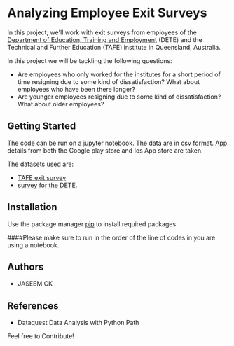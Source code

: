 # Analyzing Employee Exit Surveys

In this project, we'll work with exit surveys from employees of the [Department of Education, Training and Employment](https://en.wikipedia.org/wiki/Department_of_Education_and_Training_(Queensland)) (DETE) and the Technical and Further Education (TAFE) institute in Queensland, Australia. 

In this project we will be tackling the following questions:

   * Are employees who only worked for the institutes for a short period of time resigning due to some kind of dissatisfaction? What about employees who have been there longer?
   * Are younger employees resigning due to some kind of dissatisfaction? What about older employees?

## Getting Started

The code can be run on a jupyter notebook. The data are in csv format. App details from both the Google play store and Ios App store are taken.

The datasets used are:
* [TAFE exit survey](https://data.gov.au/dataset/ds-qld-89970a3b-182b-41ea-aea2-6f9f17b5907e/details?q=exit%20survey)
* [survey for the DETE](https://data.gov.au/dataset/ds-qld-fe96ff30-d157-4a81-851d-215f2a0fe26d/details?q=exit%20survey).

## Installation

Use the package manager [pip](https://pip.pypa.io/en/stable/) to install required packages.

####Please make sure to run in the order of the line of codes in you are using a notebook.

## Authors

* JASEEM CK

## References

* Dataquest Data Analysis with Python Path

Feel free to Contribute!
